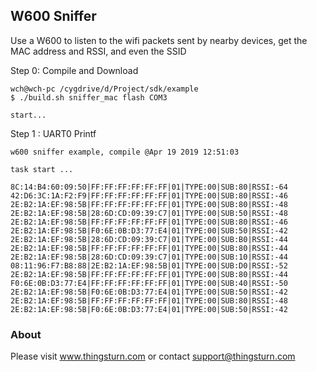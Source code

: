 ## W600 Sniffer

Use a W600 to listen to the wifi packets sent by nearby devices, get the MAC address and RSSI, and even the SSID

Step 0: Compile and Download

``` 
wch@wch-pc /cygdrive/d/Project/sdk/example
$ ./build.sh sniffer_mac flash COM3

start...

```

Step 1 :  UART0   Printf

```
w600 sniffer example, compile @Apr 19 2019 12:51:03

task start ... 

8C:14:B4:60:09:50|FF:FF:FF:FF:FF:FF|01|TYPE:00|SUB:80|RSSI:-64
42:D6:3C:1A:F2:F9|FF:FF:FF:FF:FF:FF|01|TYPE:00|SUB:80|RSSI:-46
2E:B2:1A:EF:98:5B|FF:FF:FF:FF:FF:FF|01|TYPE:00|SUB:80|RSSI:-48
2E:B2:1A:EF:98:5B|28:6D:CD:09:39:C7|01|TYPE:00|SUB:50|RSSI:-48
2E:B2:1A:EF:98:5B|FF:FF:FF:FF:FF:FF|01|TYPE:00|SUB:80|RSSI:-46
2E:B2:1A:EF:98:5B|F0:6E:0B:D3:77:E4|01|TYPE:00|SUB:50|RSSI:-42
2E:B2:1A:EF:98:5B|28:6D:CD:09:39:C7|01|TYPE:00|SUB:B0|RSSI:-44
2E:B2:1A:EF:98:5B|FF:FF:FF:FF:FF:FF|01|TYPE:00|SUB:80|RSSI:-44
2E:B2:1A:EF:98:5B|28:6D:CD:09:39:C7|01|TYPE:00|SUB:10|RSSI:-44
08:11:96:F7:B8:88|2E:B2:1A:EF:98:5B|01|TYPE:00|SUB:D0|RSSI:-52
2E:B2:1A:EF:98:5B|FF:FF:FF:FF:FF:FF|01|TYPE:00|SUB:80|RSSI:-44
F0:6E:0B:D3:77:E4|FF:FF:FF:FF:FF:FF|01|TYPE:00|SUB:40|RSSI:-50
2E:B2:1A:EF:98:5B|F0:6E:0B:D3:77:E4|01|TYPE:00|SUB:50|RSSI:-42
2E:B2:1A:EF:98:5B|FF:FF:FF:FF:FF:FF|01|TYPE:00|SUB:80|RSSI:-48
2E:B2:1A:EF:98:5B|F0:6E:0B:D3:77:E4|01|TYPE:00|SUB:50|RSSI:-42
```


### About

Please visit www.thingsturn.com or contact support@thingsturn.com





